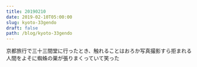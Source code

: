 ```yaml
---
title: 20190210
date: 2019-02-10T05:00:00
slug: kyoto-33gendo
draft: false
path: /blog/kyoto-33gendo
---
```


京都旅行で三十三間堂に行ったとき、触れることはおろか写真撮影すら拒まれる人間をよそに蜘蛛の巣が張りまくっていて笑った